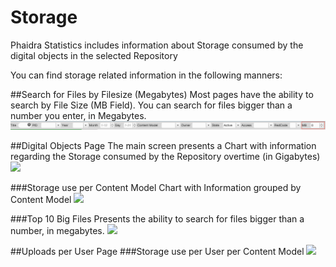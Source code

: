 # Storage 

Phaidra Statistics  includes information about Storage consumed by the digital objects in the selected Repository

You can find storage related information in the following manners:

##Search for Files by Filesize (Megabytes)
Most pages have the ability to search by File Size (MB Field). You can search for files bigger than a number you enter, in Megabytes.
![](searchmegabytes.png)

##Digital Objects Page
The main screen presents a Chart with information regarding the Storage consumed by the Repository overtime (in Gigabytes)
![](phaidrastatistics.png)




###Storage use per Content Model
Chart with Information grouped by Content Model
![](storageobjectspercmodel.png)

###Top 10 Big Files
Presents the ability to search for files bigger than a number, in megabytes.
![](bigfiles.png)

##Uploads per User Page
###Storage use per User per Content Model
![](storageusercmodel.png)

